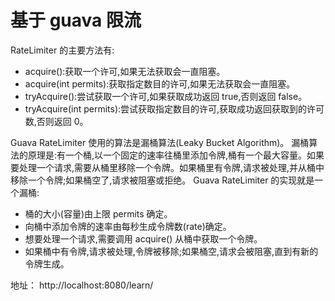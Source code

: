 # 基于 guava 限流

RateLimiter 的主要方法有:
- acquire():获取一个许可,如果无法获取会一直阻塞。
- acquire(int permits):获取指定数目的许可,如果无法获取会一直阻塞。
- tryAcquire():尝试获取一个许可,如果获取成功返回 true,否则返回 false。
- tryAcquire(int permits):尝试获取指定数目的许可,获取成功返回获取到的许可数,否则返回 0。

Guava RateLimiter 使用的算法是漏桶算法(Leaky Bucket Algorithm)。
漏桶算法的原理是:有一个桶,以一个固定的速率往桶里添加令牌,桶有一个最大容量。如果要处理一个请求,需要从桶里移除一个令牌。如果桶里有令牌,请求被处理,并从桶中移除一个令牌;如果桶空了,请求被阻塞或拒绝。
Guava RateLimiter 的实现就是一个漏桶:
- 桶的大小(容量)由上限 permits 确定。
- 向桶中添加令牌的速率由每秒生成令牌数(rate)确定。
- 想要处理一个请求,需要调用 acquire() 从桶中获取一个令牌。
- 如果桶中有令牌,请求被处理,令牌被移除;如果桶空,请求会被阻塞,直到有新的令牌生成。

地址：
http://localhost:8080/learn/